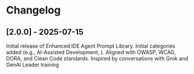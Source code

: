 # Changelog

## [2.0.0] - 2025-07-15
Initial release of Enhanced IDE Agent Prompt Library.
Initial categories added (e.g., AI-Assisted Development, ).
Aligned with OWASP, WCAG, DORA, and Clean Code standards.
Inspired by conversations with Grok and GenAI Leader training